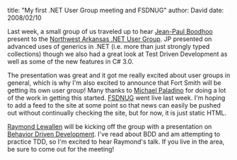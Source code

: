 
title: "My first .NET User Group meeting and FSDNUG"
author: David
date: 2008/02/10

Last week, a small group of us traveled up to hear [Jean-Paul Boodhoo](http://codebetter.com/blogs/jean-paul_boodhoo/) present to the [Northwest Arkansas .NET User Group](http://nwadnug.org/). JP presented on advanced uses of generics in .NET (i.e. more than just strongly typed collections) though we also had a great look at Test Driven Development as well as some of the new features in C# 3.0. 

The presentation was great and it got me really excited about user groups in general, which is why I'm also excited to announce that Fort Smith will be getting its own user group! Many thanks to [Michael Paladino](http://www.mpaladino.com/) for doing a lot of the work in getting this started. [FSDNUG](http://fsdnug.org/) went live last week. I'm hoping to add a feed to the site at some point so that news can easily be pushed out without continually checking the site, but for now, it is just static HTML. 

[Raymond Lewallen](http://codebetter.com/blogs/raymond.lewallen/) will be kicking off the group with a presentation on [Behavior Driven Development](http://en.wikipedia.org/wiki/Behavior_driven_development). I've read about BDD and am attempting to practice TDD, so I'm excited to hear Raymond's talk. If you live in the area, be sure to come out for the meeting!
